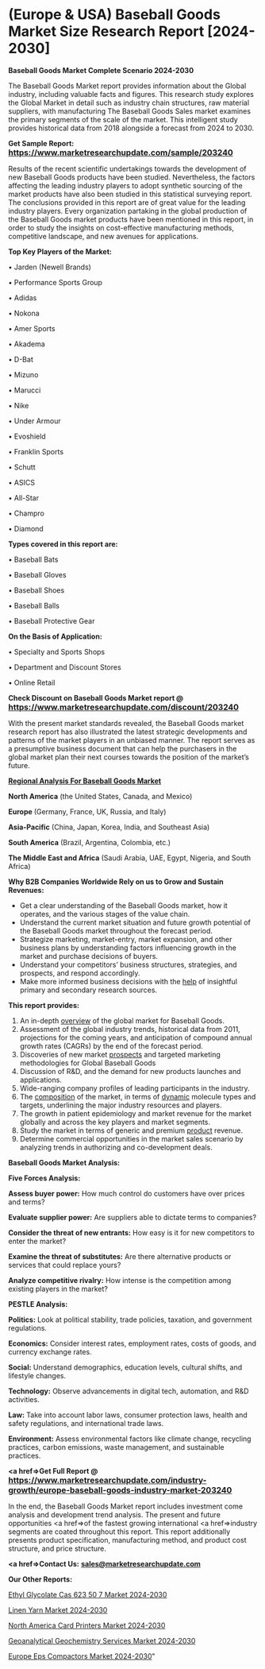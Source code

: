 # (Europe & USA) Baseball Goods Market Size Research Report [2024-2030]

<strong>Baseball Goods Market Complete Scenario 2024-2030</strong>

The Baseball Goods Market report provides information about the Global industry, including valuable facts and figures. This research study explores the Global Market in detail such as industry chain structures, raw material suppliers, with manufacturing The Baseball Goods Sales market examines the primary segments of the scale of the market. This intelligent study provides historical data from 2018 alongside a forecast from 2024 to 2030.

<strong>Get Sample Report: <a href=https://www.marketresearchupdate.com/sample/203240><font size=3 color=#0000ff>https://www.marketresearchupdate.com/sample/203240</font></a></strong>

Results of the recent scientific undertakings towards the development of new Baseball Goods products have been studied. Nevertheless, the factors affecting the leading industry players to adopt synthetic sourcing of the market products have also been studied in this statistical surveying report. The conclusions provided in this report are of great value for the leading industry players. Every organization partaking in the global production of the Baseball Goods market products have been mentioned in this report, in order to study the insights on cost-effective manufacturing methods, competitive landscape, and new avenues for applications.

<strong>Top Key Players of the Market:</strong>

• Jarden (Newell Brands)

• Performance Sports Group

• Adidas

• Nokona

• Amer Sports

• Akadema

• D-Bat

• Mizuno

• Marucci

• Nike

• Under Armour

• Evoshield

• Franklin Sports

• Schutt

• ASICS

• All-Star

• Champro

• Diamond

<strong>Types covered in this report are: </strong>

• Baseball Bats

• Baseball Gloves

• Baseball Shoes

• Baseball Balls

• Baseball Protective Gear

<strong>On the Basis of Application:</strong>

• Specialty and Sports Shops

• Department and Discount Stores

• Online Retail

<strong>Check Discount on Baseball Goods Market report @ <a href=https://www.marketresearchupdate.com/discount/203240><font size=3 color=#0000ff>https://www.marketresearchupdate.com/discount/203240</font></a></strong>

With the present market standards revealed, the Baseball Goods market research report has also illustrated the latest strategic developments and patterns of the market players in an unbiased manner. The report serves as a presumptive business document that can help the purchasers in the global market plan their next courses towards the position of the market’s future.

<strong><u><b>Regional Analysis For Baseball Goods Market</b></u></strong>

<strong><b>North America</b></strong> (the United States, Canada, and Mexico)

<strong><b>Europe </b></strong>(Germany, France, UK, Russia, and Italy)

<strong><b>Asia-Pacific</b></strong> (China, Japan, Korea, India, and Southeast Asia)

<strong><b>South America</b></strong> (Brazil, Argentina, Colombia, etc.)

<strong><b>The Middle East and Africa</b></strong> (Saudi Arabia, UAE, Egypt, Nigeria, and South Africa)

<strong>Why B2B Companies Worldwide Rely on us to Grow and Sustain Revenues:</strong>
<ul>
  <li>Get a clear understanding of the Baseball Goods market, how it operates, and the various stages of the value chain.</li>
  <li>Understand the current market situation and future growth potential of the Baseball Goods market throughout the forecast period.</li>
  <li>Strategize marketing, market-entry, market expansion, and other business plans by understanding factors influencing growth in the market and purchase decisions of buyers.</li>
  <li>Understand your competitors’ business structures, strategies, and prospects, and respond accordingly.</li>
  <li>Make more informed business decisions with the <a href=ASDF991299>help</a> of insightful primary and secondary research sources.</li>
</ul>
<strong>This report provides:</strong>
<ol>
  <li>An in-depth <a href=>overview</a> of the global market for Baseball Goods.</li>
  <li>Assessment of the global industry trends, historical data from 2011, projections for the coming years, and anticipation of compound annual growth rates (CAGRs) by the end of the forecast period.</li>
  <li>Discoveries of new market <a href=>prospects</a> and targeted marketing methodologies for Global Baseball Goods</li>
  <li>Discussion of R&amp;D, and the demand for new products launches and applications.</li>
  <li>Wide-ranging company profiles of leading participants in the industry.</li>
  <li>The <a href=ASDF881288>composition</a> of the market, in terms of <a href=>dynamic</a> molecule types and targets, underlining the major industry resources and players.</li>
  <li>The growth in patient epidemiology and market revenue for the market globally and across the key players and market segments.</li>
  <li>Study the market in terms of generic and premium <a href=>product</a> revenue.</li>
  <li>Determine commercial opportunities in the market sales scenario by analyzing trends in authorizing and co-development deals.</li>
</ol>

<strong>Baseball Goods Market Analysis:</strong>

<strong>Five Forces Analysis:</strong>

<strong>Assess buyer power:</strong> How much control do customers have over prices and terms?

<strong>Evaluate supplier power:</strong> Are suppliers able to dictate terms to companies?

<strong>Consider the threat of new entrants:</strong> How easy is it for new competitors to enter the market?

<strong>Examine the threat of substitutes:</strong> Are there alternative products or services that could replace yours?

<strong>Analyze competitive rivalry:</strong> How intense is the competition among existing players in the market?

<strong>PESTLE Analysis:</strong>

<strong>Politics:</strong> Look at political stability, trade policies, taxation, and government regulations.

<strong>Economics:</strong> Consider interest rates, employment rates, costs of goods, and currency exchange rates.

<strong>Social:</strong> Understand demographics, education levels, cultural shifts, and lifestyle changes.

<strong>Technology:</strong> Observe advancements in digital tech, automation, and R&D activities.

<strong>Law:</strong> Take into account labor laws, consumer protection laws, health and safety regulations, and international trade laws.

<strong>Environment:</strong> Assess environmental factors like climate change, recycling practices, carbon emissions, waste management, and sustainable practices.

<strong><a href=>Get Full Report</a> @ <a href=https://www.marketresearchupdate.com/industry-growth/europe-baseball-goods-industry-market-203240><font size=3 color=#0000ff>https://www.marketresearchupdate.com/industry-growth/europe-baseball-goods-industry-market-203240</font></a></strong>

In the end, the Baseball Goods Market report includes investment come analysis and development trend analysis. The present and future opportunities <a href=>of</a> the fastest growing international <a href=>industry</a> segments are coated throughout this report. This report additionally presents product specification, manufacturing method, and product cost structure, and price structure.

<strong><a href=><strong>Contact Us:</strong></a></strong>
<strong>sales@marketresearchupdate.com</strong>

<strong>Our Other Reports:</strong>

<a href=https://www.linkedin.com/pulse/ethyl-glycolate-cas-623-50-7-market-industry>Ethyl Glycolate Cas 623 50 7 Market 2024-2030</a>

<a href=https://www.linkedin.com/pulse/linen-yarn-market-size-trends-consumption-future>Linen Yarn Market 2024-2030</a>

<a href=https://www.linkedin.com/pulse/north-america-card-printers-market-2023-2030>North America Card Printers Market 2024-2030</a>

<a href=https://www.linkedin.com/pulse/geoanalytical-geochemistry-services-market-ioq9f/>Geoanalytical Geochemistry Services Market 2024-2030</a>

<a href=https://www.linkedin.com/pulse/europe-eps-compactors-market-research-5aexf/>Europe Eps Compactors Market 2024-2030</a>"
